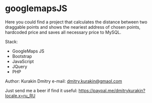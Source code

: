 # googlemapsJS

Here you could find a project that calculates the distance between two draggable points and shows the neariest address of chosen points,
hardcoded price and saves all necessary price to MySQL.

Stack:
- GoogleMaps JS
- Bootstrap
- JavaScript
- JQuery
- PHP

Author: Kurakin Dmitry
e-mail: dmitry.kurakin@gmaol.com

Just send me a beer if find it useful:
https://paypal.me/dmitrykurakin?locale.x=ru_RU
